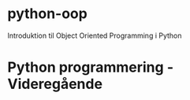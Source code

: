 # python-oop
Introduktion til Object Oriented Programming i Python

# Python programmering - Videregående